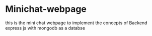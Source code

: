 # Minichat-webpage
this is the mini chat webpage to implement the concepts of Backend express js with mongodb as a databse

